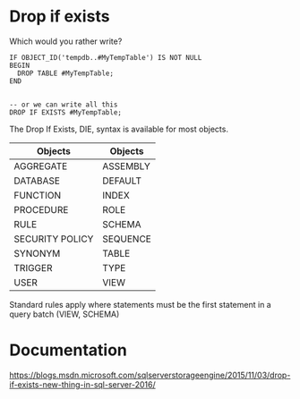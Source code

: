 # Drop if exists

Which would you rather write?

```
IF OBJECT_ID('tempdb..#MyTempTable') IS NOT NULL
BEGIN
  DROP TABLE #MyTempTable;
END


-- or we can write all this
DROP IF EXISTS #MyTempTable;
```



The Drop If Exists, DIE, syntax is available for most objects. 

| Objects         | Objects  |
| --------------- | -------- |
| AGGREGATE       | ASSEMBLY |
| DATABASE        | DEFAULT  |
| FUNCTION        | INDEX    |
| PROCEDURE       | ROLE     |
| RULE            | SCHEMA   |
| SECURITY POLICY | SEQUENCE |
| SYNONYM         | TABLE    |
| TRIGGER         | TYPE     |
| USER            | VIEW     |

Standard rules apply where statements must be the first statement in a query batch (VIEW, SCHEMA)

# Documentation
https://blogs.msdn.microsoft.com/sqlserverstorageengine/2015/11/03/drop-if-exists-new-thing-in-sql-server-2016/
